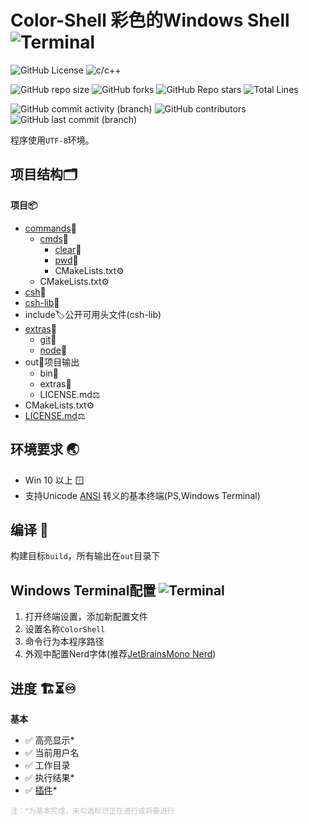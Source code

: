 # Color-Shell 彩色的Windows Shell ![Terminal](https://img.shields.io/badge/%3E__-3c3c3c)

[//]: # (概览)
![GitHub License](https://img.shields.io/github/license/Yin-Jinlong/color-shell)
![c/c++](https://img.shields.io/badge/c/c%2B%2B-v23-00589d)

[//]: # (仓库信息)
![GitHub repo size](https://img.shields.io/github/repo-size/Yin-Jinlong/color-shell)
![GitHub forks](https://img.shields.io/github/forks/Yin-Jinlong/color-shell)
![GitHub Repo stars](https://img.shields.io/github/stars/Yin-Jinlong/color-shell)
![Total Lines](https://img.shields.io/badge/total_lines-1616-9a9a9a)

[//]: # (活动)
![GitHub commit activity (branch)](https://img.shields.io/github/commit-activity/m/Yin-Jinlong/color-shell)
![GitHub contributors](https://img.shields.io/github/contributors/Yin-Jinlong/color-shell)
![GitHub last commit (branch)](https://img.shields.io/github/last-commit/Yin-Jinlong/color-shell/main)

程序使用`UTF-8`环境。

## 项目结构🗂️

**项目📦**

- [commands](./commands/README.md)💼
    - [cmds](./commands/README.md)🧰
        - [clear](./commands/cmds/clear/README.md)📘
        - [pwd](./commands/cmds/pwd/README.md)📘
        - CMakeLists.txt⚙️
    - CMakeLists.txt⚙️
- [csh](./csh/README.md)💼
- [csh-lib](./csh-lib/README.md)💼
- include🏷️公开可用头文件(csh-lib)
- [extras](./extras/README.md)🧰
    - [git](./extras/git/README.md)📙
    - [node](./extras/node/README.md)📙
- out📁项目输出
    - bin🛞
    - extras🔧
    - LICENSE.md⚖️
- CMakeLists.txt⚙️
- [LICENSE.md](./LICENSE.md)⚖️

## 环境要求 🌏

- Win 10 以上 🪟
- 支持Unicode [ANSI](https://zh.wikipedia.org/wiki/ANSI%E8%BD%AC%E4%B9%89%E5%BA%8F%E5%88%97)
  转义的基本终端(PS,Windows Terminal)

## 编译 🔨

构建目标`build`，所有输出在`out`目录下

## Windows Terminal配置 ![Terminal](https://img.shields.io/badge/%3E__-3c3c3c)

1. 打开终端设置，添加新配置文件
2. 设置名称`ColorShell`
3. 命令行为本程序路径
4. 外观中配置Nerd字体(推荐[JetBrainsMono Nerd](https://www.nerdfonts.com/font-downloads))

## 进度 🏗️⏳♾️

**基本**

- ✅ 高亮显示*
- ✅ 当前用户名
- ✅ 工作目录
- ✅ 执行结果*
- ✅ [插件](./extras/README.md)*

<small style="color:rgba(128,128,128,0.5)">注：*为基本完成，未勾选标识正在进行或将要进行</small>
